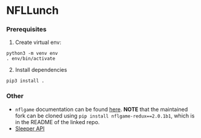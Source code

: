 # NFLLunch
### Prerequisites
1. Create virtual env:
```
python3 -m venv env
. env/bin/activate
```
2. Install dependencies
```
pip3 install .
```

### Other
* `nflgame` documentation can be found [here](https://github.com/derek-adair/nflgame). **NOTE** that the maintained fork can be cloned using `pip install nflgame-redux==2.0.1b1`, which is in the README of the linked repo.
* [Sleeper API](https://docs.sleeper.app)
